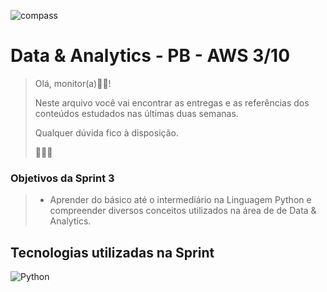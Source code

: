 ![compass](https://vetores.org/d/compass-uol.svg)

# Data & Analytics - PB - AWS 3/10

> Olá, monitor(a)👋🏼! 
> 
> Neste arquivo você vai encontrar as entregas e as referências dos conteúdos estudados nas últimas duas semanas.
> 
> Qualquer dúvida fico à disposição. 
> 
> 👩🏻‍💻

### Objetivos da Sprint 3
>
> - Aprender do básico até o intermediário na Linguagem Python e compreender diversos conceitos utilizados na área de de Data & Analytics.
>
## Tecnologias utilizadas na Sprint
![Python](https://img.shields.io/badge/python-3670A0?style=for-the-badge&logo=python&logoColor=ffdd54)
